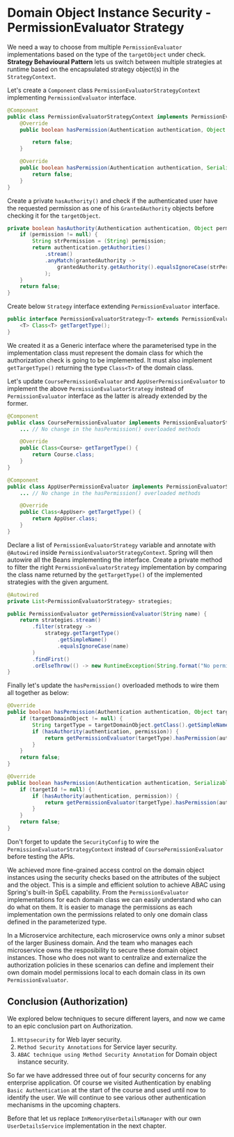 # Domain Object Instance Security - PermissionEvaluator Strategy

We need a way to choose from multiple `PermissionEvaluator` implementations based on the type of the `targetObject` under check. **Strategy Behavioural Pattern** lets us switch between multiple strategies at runtime based on the encapsulated strategy object(s) in the `StrategyContext`.

Let's create a `Component` class `PermissionEvaluatorStrategyContext` implementing `PermissionEvaluator` interface.

```java
@Component
public class PermissionEvaluatorStrategyContext implements PermissionEvaluator {
    @Override
    public boolean hasPermission(Authentication authentication, Object targetDomainObject, Object permission) {

        return false;
    }

    @Override
    public boolean hasPermission(Authentication authentication, Serializable targetId, String targetType, Object permission) {
        return false;
    }
}
```

Create a private `hasAuthority()` and check if the authenticated user have the requested permission as one of his `GrantedAuthority` objects before checking it for the `targetObject`.

```java
private boolean hasAuthority(Authentication authentication, Object permission) {
    if (permission != null) {
        String strPermission = (String) permission;
        return authentication.getAuthorities()
            .stream()
            .anyMatch(grantedAuthority ->
                grantedAuthority.getAuthority().equalsIgnoreCase(strPermission)
            );
    }
    return false;
}
```

Create below `Strategy` interface extending `PermissionEvaluator` interface.

```java
public interface PermissionEvaluatorStrategy<T> extends PermissionEvaluator {
    <T> Class<T> getTargetType();
}
```

We created it as a Generic interface where the parameterised type in the implementation class must represent the domain class for which the authorization check is going to be implemented. It must also implement `getTargetType()` returning the type `Class<T>` of the domain class.

Let's update `CoursePermissionEvaluator` and `AppUserPermissionEvaluator` to implement the above `PermissionEvaluatorStrategy` instead of `PermissionEvaluator` interface as the latter is already extended by the former.

```java
@Component
public class CoursePermissionEvaluator implements PermissionEvaluatorStrategy<Course> {
	... // No change in the hasPermission() overloaded methods

    @Override
    public Class<Course> getTargetType() {
        return Course.class;
    }
}
```

```java
@Component
public class AppUserPermissionEvaluator implements PermissionEvaluatorStrategy<AppUser> {
	... // No change in the hasPermission() overloaded methods

    @Override
    public Class<AppUser> getTargetType() {
        return AppUser.class;
    }
}
```

Declare a list of `PermissionEvaluatorStrategy` variable and annotate with `@Autowired` inside `PermissionEvaluatorStrategyContext`. Spring will then autowire all the Beans implementing the interface. Create a private method to filter the right `PermissionEvaluatorStrategy` implementation by comparing the class name returned by the `getTargetType()` of the implemented strategies with the given argument.

```java
@Autowired
private List<PermissionEvaluatorStrategy> strategies;

public PermissionEvaluator getPermissionEvaluator(String name) {
    return strategies.stream()
        .filter(strategy ->
            strategy.getTargetType()
                .getSimpleName()
                .equalsIgnoreCase(name)
        )
        .findFirst()
        .orElseThrow(() -> new RuntimeException(String.format("No permission evaluator found for the class %s", name)));
}
```

Finally let's update the `hasPermission()` overloaded methods to wire them all together as below:

```java
@Override
public boolean hasPermission(Authentication authentication, Object targetDomainObject, Object permission) {
    if (targetDomainObject != null) {
        String targetType = targetDomainObject.getClass().getSimpleName();
        if (hasAuthority(authentication, permission)) {
            return getPermissionEvaluator(targetType).hasPermission(authentication, targetDomainObject, permission);
        }
    }
    return false;
}
```

```java
@Override
public boolean hasPermission(Authentication authentication, Serializable targetId, String targetType, Object permission) {
    if (targetId != null) {
        if (hasAuthority(authentication, permission)) {
            return getPermissionEvaluator(targetType).hasPermission(authentication, targetId, targetType, permission);
        }
    }
    return false;
}
```

Don't forget to update the `SecurityConfig` to wire the `PermissionEvaluatorStrategyContext` instead of `CoursePermissionEvaluator` before testing the APIs.

We achieved more fine-grained access control on the domain object instances using the security checks based on the attributes of the subject and the object. This is a simple and efficient solution to achieve ABAC using Spring's built-in SpEL capability. From the `PermissionEvaluator` implementations for each domain class we can easily understand who can do what on them. It is easier to manage the permissions as each implementation own the permissions related to only one domain class defined in the parameterized type.

In a Microservice architecture, each microservice owns only a minor subset of the larger Business domain. And the team who manages each microservice owns the resposibility to secure these domain object instances. Those who does not want to centralize and externalize the authorization policies in these scenarios can define and implement their own domain model permissions local to each domain class in its own `PermissionEvaluator`.

## Conclusion (Authorization)

We explored below techniques to secure different layers, and now we came to an epic conclusion part on Authorization.

1. `Httpsecurity` for Web layer security.
2. `Method Security Annotations` for Service layer security.
3. `ABAC technique using Method Security Annotation`  for Domain object instance security.

So far we have addressed three out of four security concerns for any enterprise application. Of course we visited Authentication by enabling `Basic Authentication` at the start of the course and used until now to identify the user. We will continue to see various other authentication mechanisms in the upcoming chapters.

Before that let us replace `InMemoryUserDetailsManager` with our own `UserDetailsService` implementation in the next chapter.